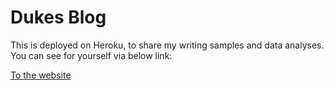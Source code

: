 <h1>Dukes Blog</h1>
<p>This is deployed on Heroku, to share my writing samples and data analyses. You can see for yourself via below link:</p>
<a href="http://www.dukesblog.herokuapp.com" class="btn btn-info" role="button">To the website</a>
